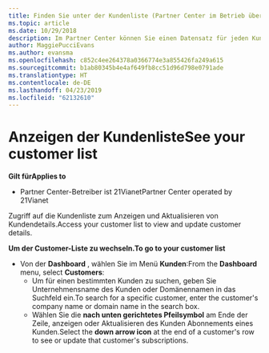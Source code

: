 ```yaml
---
title: Finden Sie unter der Kundenliste (Partner Center im Betrieb über 21Vianet)
ms.topic: article
ms.date: 10/29/2018
description: Im Partner Center können Sie einen Datensatz für jeden Kunden erstellen und diese Informationen jederzeit überprüfen und aktualisieren.
author: MaggiePucciEvans
ms.author: evansma
ms.openlocfilehash: c852c4ee264378a0366774e3a855426fa249a615
ms.sourcegitcommit: b1ab80345b4e4af649fb8cc51d96d798e0791ade
ms.translationtype: HT
ms.contentlocale: de-DE
ms.lasthandoff: 04/23/2019
ms.locfileid: "62132610"
---
```

# <a name="see-your-customer-list"></a><span data-ttu-id="9281f-103">Anzeigen der Kundenliste</span><span class="sxs-lookup"><span data-stu-id="9281f-103">See your customer list</span></span>

<span data-ttu-id="9281f-104">**Gilt für**</span><span class="sxs-lookup"><span data-stu-id="9281f-104">**Applies to**</span></span>

-   <span data-ttu-id="9281f-105">Partner Center-Betreiber ist 21Vianet</span><span class="sxs-lookup"><span data-stu-id="9281f-105">Partner Center operated by 21Vianet</span></span>


<span data-ttu-id="9281f-106">Zugriff auf die Kundenliste zum Anzeigen und Aktualisieren von Kundendetails.</span><span class="sxs-lookup"><span data-stu-id="9281f-106">Access your customer list to view and update customer details.</span></span>

<span data-ttu-id="9281f-107">**Um der Customer-Liste zu wechseln.**</span><span class="sxs-lookup"><span data-stu-id="9281f-107">**To go to your customer list**</span></span>

-   <span data-ttu-id="9281f-108">Von der **Dashboard** , wählen Sie im Menü **Kunden**:</span><span class="sxs-lookup"><span data-stu-id="9281f-108">From the **Dashboard** menu, select **Customers**:</span></span>
    -   <span data-ttu-id="9281f-109">Um für einen bestimmten Kunden zu suchen, geben Sie Unternehmensname des Kunden oder Domänennamen in das Suchfeld ein.</span><span class="sxs-lookup"><span data-stu-id="9281f-109">To search for a specific customer, enter the customer's company name or domain name in the search box.</span></span> 
    -   <span data-ttu-id="9281f-110">Wählen Sie die **nach unten gerichtetes Pfeilsymbol** am Ende der Zeile, anzeigen oder Aktualisieren des Kunden Abonnements eines Kunden.</span><span class="sxs-lookup"><span data-stu-id="9281f-110">Select the **down arrow icon** at the end of a customer's row to see or update that customer's subscriptions.</span></span> 

 

 




